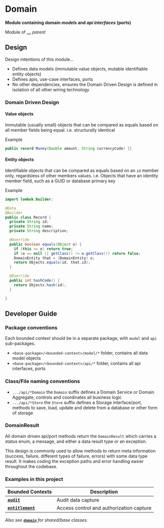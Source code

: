 # Domain

**Module containing domain _models_ and _api interfaces_ (ports)**

Module of [**`..`**](../README.md) *parent*


## Design

Design intentions of this module...

* Defines data models (immutable value objects, mutable identifiable entity objects)
* Defines apis, use-case interfaces, ports
* No other dependencies, ensures the Domain Driven Design is defined in isolation of all other wiring technology


### Domain Driven Design 

#### Value objects

Immutable (usually small) objects that can be compared as equals based on all member fields being equal.
i.e. structurally identical

Example

```java
public record Money(Double amount, String currencyCode) {}
```


#### Entity objects

Identifiable objects that can be compared as equals based on an `id` member only, regardsless of other members values.
i.e. Objects that have an identity member field, such as a GUID or database primary key

Example

```java
import lombok.Builder;

@Data
@Builder
public class Record {
  private String id;
  private String name;
  private String description;

  @Override
  public boolean equals(Object o) {
    if (this == o) return true;
    if (o == null || getClass() != o.getClass()) return false;
    DomainEntity that = (DomainEntity) o;
    return Objects.equals(id, that.id);
  }

  @Override
  public int hashCode() {
    return Objects.hash(id);
  }

}
```


## Developer Guide

### Package conventions

Each bounded context should be in a separate package, with `model` and `api` sub-packages.

* `<base-package>/<bounded-context>/model/*` folder, contains all data model objects
* `<base-package>/<bounded-context>/api/*` folder, contains all api interfaces, ports

### Class/File naming conventions

* `.../api/*Domain` the `Domain` suffix defines a Domain Service or Domain Aggregate, controls and coordinates all business logic
* `.../api/*Store` the `Store` suffix defines a Storage interface/port, methods to save, load, update and delete from a database or other form of storage

### DomainResult 

All domain driven api/port methods return the `DomainResult` which carries a status enum, a message, and either a data result type or an exception.

This design is commonly used to allow methods to return meta information (success, failure, different types of failure, errors) with some data type result.
It makes coding the exception paths and error handling easier throughout the codebase.

### Examples in this project

| Bounded Contexts                                                   | Description                              |
|--------------------------------------------------------------------|------------------------------------------|
| [**`audit`**](src/main/java/me/roybailey/domain/audit)             | Audit data capture                       |
| [**`entitlement`**](src/main/java/me/roybailey/domain/entitlement) | Access control and authorization capture |

_Also see [**`domain`**](src/main/java/me/roybailey/domain) for shared/base classes._

